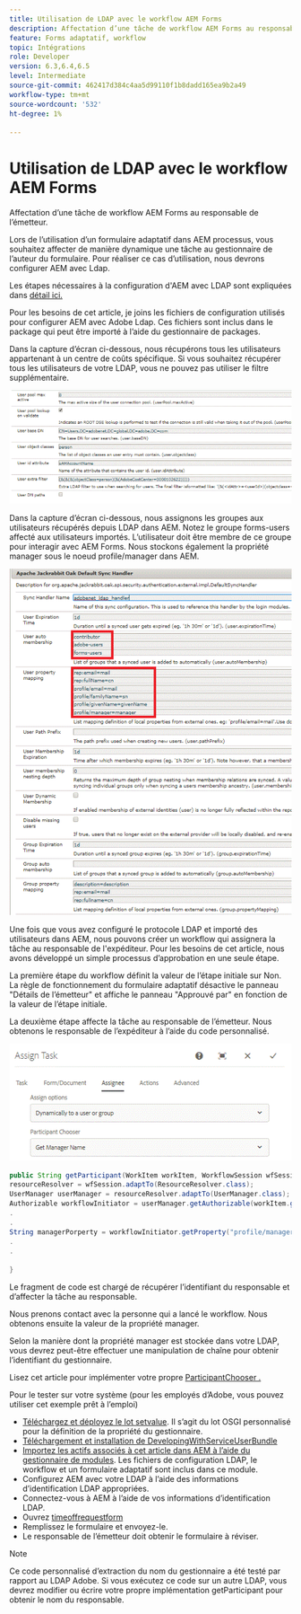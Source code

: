 ```yaml
---
title: Utilisation de LDAP avec le workflow AEM Forms
description: Affectation d’une tâche de workflow AEM Forms au responsable de l’émetteur
feature: Forms adaptatif, workflow
topic: Intégrations
role: Developer
version: 6.3,6.4,6.5
level: Intermediate
source-git-commit: 462417d384c4aa5d99110f1b8dadd165ea9b2a49
workflow-type: tm+mt
source-wordcount: '532'
ht-degree: 1%

---
```



# Utilisation de LDAP avec le workflow AEM Forms

Affectation d’une tâche de workflow AEM Forms au responsable de l’émetteur.

Lors de l’utilisation d’un formulaire adaptatif dans AEM processus, vous souhaitez affecter de manière dynamique une tâche au gestionnaire de l’auteur du formulaire. Pour réaliser ce cas d’utilisation, nous devrons configurer AEM avec Ldap.

Les étapes nécessaires à la configuration d&#39;AEM avec LDAP sont expliquées dans [détail ici.](https://helpx.adobe.com/experience-manager/6-5/sites/administering/using/ldap-config.html)

Pour les besoins de cet article, je joins les fichiers de configuration utilisés pour configurer AEM avec Adobe Ldap. Ces fichiers sont inclus dans le package qui peut être importé à l’aide du gestionnaire de packages.

Dans la capture d’écran ci-dessous, nous récupérons tous les utilisateurs appartenant à un centre de coûts spécifique. Si vous souhaitez récupérer tous les utilisateurs de votre LDAP, vous ne pouvez pas utiliser le filtre supplémentaire.

![Configuration du protocole LDAP](assets/costcenterldap.gif)

Dans la capture d’écran ci-dessous, nous assignons les groupes aux utilisateurs récupérés depuis LDAP dans AEM. Notez le groupe forms-users affecté aux utilisateurs importés. L’utilisateur doit être membre de ce groupe pour interagir avec AEM Forms. Nous stockons également la propriété manager sous le noeud profile/manager dans AEM.

![Synchandler](assets/synchandler.gif)

Une fois que vous avez configuré le protocole LDAP et importé des utilisateurs dans AEM, nous pouvons créer un workflow qui assignera la tâche au responsable de l&#39;expéditeur. Pour les besoins de cet article, nous avons développé un simple processus d’approbation en une seule étape.

La première étape du workflow définit la valeur de l’étape initiale sur Non. La règle de fonctionnement du formulaire adaptatif désactive le panneau &quot;Détails de l’émetteur&quot; et affiche le panneau &quot;Approuvé par&quot; en fonction de la valeur de l’étape initiale.

La deuxième étape affecte la tâche au responsable de l’émetteur. Nous obtenons le responsable de l’expéditeur à l’aide du code personnalisé.

![Assigner une tâche](assets/assigntask.gif)

```java
public String getParticipant(WorkItem workItem, WorkflowSession wfSession, MetaDataMap arg2) throws WorkflowException{
resourceResolver = wfSession.adaptTo(ResourceResolver.class);
UserManager userManager = resourceResolver.adaptTo(UserManager.class);
Authorizable workflowInitiator = userManager.getAuthorizable(workItem.getWorkflow().getInitiator());
.
.
String managerPorperty = workflowInitiator.getProperty("profile/manager")[0].getString();
.
.

}
```

Le fragment de code est chargé de récupérer l’identifiant du responsable et d’affecter la tâche au responsable.

Nous prenons contact avec la personne qui a lancé le workflow. Nous obtenons ensuite la valeur de la propriété manager.

Selon la manière dont la propriété manager est stockée dans votre LDAP, vous devrez peut-être effectuer une manipulation de chaîne pour obtenir l’identifiant du gestionnaire.

Lisez cet article pour implémenter votre propre [ ParticipantChooser .](https://experienceleague.adobe.com/docs/experience-manager-learn/getting-started-wknd-tutorial-develop/overview.html?lang=fr&amp;CID=RedirectAEMCommunityKautuk)

Pour le tester sur votre système (pour les employés d’Adobe, vous pouvez utiliser cet exemple prêt à l’emploi)

* [Téléchargez et déployez le lot setvalue](/help/forms/assets/common-osgi-bundles/SetValueApp.core-1.0-SNAPSHOT.jar). Il s’agit du lot OSGI personnalisé pour la définition de la propriété du gestionnaire.
* [Téléchargement et installation de DevelopingWithServiceUserBundle](/help/forms/assets/common-osgi-bundles/DevelopingWithServiceUser.jar)
* [Importez les actifs associés à cet article dans AEM à l’aide du gestionnaire de modules](assets/aem-forms-ldap.zip). Les fichiers de configuration LDAP, le workflow et un formulaire adaptatif sont inclus dans ce module.
* Configurez AEM avec votre LDAP à l’aide des informations d’identification LDAP appropriées.
* Connectez-vous à AEM à l’aide de vos informations d’identification LDAP.
* Ouvrez [timeoffrequestform](http://localhost:4502/content/dam/formsanddocuments/helpx/timeoffrequestform/jcr:content?wcmmode=disabled)
* Remplissez le formulaire et envoyez-le.
* Le responsable de l’émetteur doit obtenir le formulaire à réviser.

>[!NOTE]
>
>Ce code personnalisé d’extraction du nom du gestionnaire a été testé par rapport au LDAP Adobe. Si vous exécutez ce code sur un autre LDAP, vous devrez modifier ou écrire votre propre implémentation getParticipant pour obtenir le nom du responsable.
